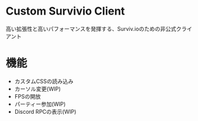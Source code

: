# Custom Survivio Client

高い拡張性と高いパフォーマンスを発揮する、Surviv.ioのための非公式クライアント

# 機能
- カスタムCSSの読み込み
- カーソル変更(WIP)
- FPSの開放
- パーティー参加(WIP)
- Discord RPCの表示(WIP)